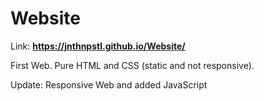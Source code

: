 # Website

Link: **https://jnthnpstl.github.io/Website/**

First Web. Pure HTML and CSS (static and not responsive).


Update: 
Responsive Web and added JavaScript
